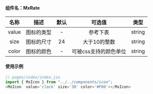 #### 组件名：MxRate

**名称** | **描述** | **默认** |**可选值** | **类型** 
:--:|:--:|:--:|:--:|:--:
value|图标的类型|-|参考下表|string
size|图标的尺寸|24|大于10的整数|string
color|图标的颜色|-|可被css支持的颜色单位|string

#### 使用示例

```js
// pages/index/index.jsx
import { MxIcon } from "../../components/icon";
<MxIcon  value='clock' size='30' color='#F00'></MxIcon>
```
